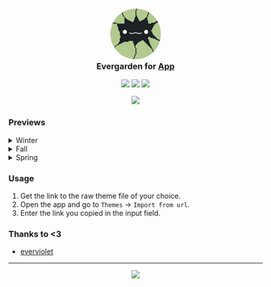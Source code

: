 <h3 align="center">
	<img src="https://github.com/everviolet/.github/raw/main/assets/logo-circle.png" width="100" alt="Logo"/><br/>
	Evergarden for <a href="https://github.com/everviolet/template">App</a>
</h3>

<p align="center">
	<a href="https://github.com/everviolet/template/stargazers"><img src="https://img.shields.io/github/stars/everviolet/template?style=for-the-badge&colorA=313B40&colorB=DBBC7F"></a>
	<a href="https://github.com/everviolet/template/issues"><img src="https://img.shields.io/github/issues/everviolet/template?style=for-the-badge&colorA=313B40&colorB=E69875"></a>
	<a href="https://github.com/everviolet/template/contributors"><img src="https://img.shields.io/github/contributors/everviolet/template?style=for-the-badge&colorA=313B40&colorB=97C9C3"></a>
</p>

<p align="center">
	<img src="https://raw.githubusercontent.com/everviolet/template/main/assets/previews/preview.webp"/>
</p>

### Previews

<details>
<summary>Winter</summary>
<img src="https://raw.githubusercontent.com/everviolet/template/main/assets/previews/winter.webp"/>
</details>
<details>
<summary>Fall</summary>
<img src="https://raw.githubusercontent.com/everviolet/template/main/assets/previews/fall.webp"/>
</details>
<details>
<summary>Spring</summary>
<img src="https://raw.githubusercontent.com/everviolet/template/main/assets/previews/spring.webp"/>
</details>

### Usage

1. Get the link to the raw theme file of your choice.
1. Open the app and go to `Themes` -> `Import from url`.
1. Enter the link you copied in the input field.

### Thanks to <3

- [everviolet](https://github.com/everviolet)

<hr>

<p align="center">
	<a href="https://github.com/comfysage/evergarden/blob/mega/LICENSE"><img src="https://img.shields.io/static/v1.svg?style=for-the-badge&label=LICENSE&message=GPL3&colorA=313B40&colorB=9BB5CF"/></a>
</p>
